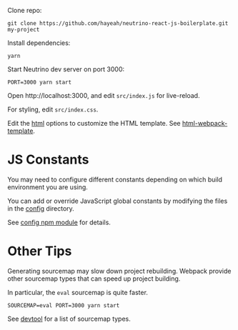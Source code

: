 
Clone repo:

```
git clone https://github.com/hayeah/neutrino-react-js-boilerplate.git my-project
```

Install dependencies:

```
yarn
```

Start Neutrino dev server on port 3000:

```
PORT=3000 yarn start
```

Open http://localhost:3000, and edit `src/index.js` for live-reload.

For styling, edit `src/index.css`.

Edit the [html](https://github.com/hayeah/neutrino-react-ts-boilerplate/blob/727d23b260935edd7a3b2c56d8e05ef616cec31c/.neutrinorc.js#L10) options to customize the HTML template. See [html-webpack-template](https://github.com/jaketrent/html-webpack-template/tree/624dd3931cc2ffaeed03962b25c61af81c2997e2#basic-usage).

# JS Constants

You may need to configure different constants depending on which build environment you are using.

You can add or override JavaScript global constants by modifying the files in the [config](https://github.com/hayeah/neutrino-react-ts-boilerplate/tree/master/config) directory.

See [config npm module](https://www.npmjs.com/package/config) for details.

# Other Tips

Generating sourcemap may slow down project rebuilding. Webpack provide other sourcemap types that can speed up project building.

In particular, the `eval` sourcemap is quite faster.

```
SOURCEMAP=eval PORT=3000 yarn start
```

See [devtool](https://webpack.js.org/configuration/devtool/#devtool`) for a list of sourcemap types.
